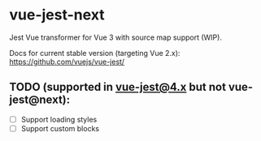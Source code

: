# vue-jest-next

Jest Vue transformer for Vue 3 with source map support (WIP).

Docs for current stable version (targeting Vue 2.x): https://github.com/vuejs/vue-jest/

## TODO (supported in vue-jest@4.x but not vue-jest@next):

- [ ] Support loading styles
- [ ] Support custom blocks
